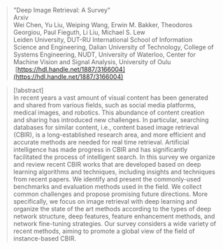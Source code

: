 > "Deep Image Retrieval: A Survey"  
> Arxiv  
> Wei Chen, Yu Liu, Weiping Wang, Erwin M. Bakker, Theodoros Georgiou, Paul Fieguth, Li Liu, Michael S. Lew  
> Leiden University, DUT-RU International School of Information Science and Engineering, Dalian University of Technology, College of Systems Engineering, NUDT, University of Waterloo, Center for Machine Vision and Signal Analysis, University of Oulu  
> [https://hdl.handle.net/1887/3166004](https://hdl.handle.net/1887/3166004)  

> [!abstract]  
> In recent years a vast amount of visual content has been generated and shared from various fields, such as social media platforms, medical images, and robotics. This abundance of content creation and sharing has introduced new challenges. In particular, searching databases for similar content, i.e., content based image retrieval (CBIR), is a long-established research area, and more efficient and accurate methods are needed for real time retrieval. Artificial intelligence has made progress in CBIR and has significantly facilitated the process of intelligent search. In this survey we organize and review recent CBIR works that are developed based on deep learning algorithms and techniques, including insights and techniques from recent papers. We identify and present the commonly-used benchmarks and evaluation methods used in the field. We collect common challenges and propose promising future directions. More specifically, we focus on image retrieval with deep learning and organize the state of the art methods according to the types of deep network structure, deep features, feature enhancement methods, and network fine-tuning strategies. Our survey considers a wide variety of recent methods, aiming to promote a global view of the field of instance-based CBIR.